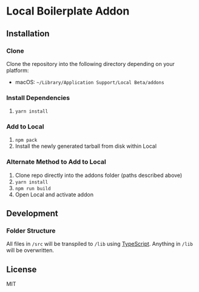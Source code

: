 # Local Boilerplate Addon

## Installation

### Clone

Clone the repository into the following directory depending on your platform:

-   macOS: `~/Library/Application Support/Local Beta/addons`

### Install Dependencies

1. `yarn install`

### Add to Local

1. `npm pack`
2. Install the newly generated tarball from disk within Local

### Alternate Method to Add to Local

1. Clone repo directly into the addons folder (paths described above)
2. `yarn install`
2. `npm run build`
3. Open Local and activate addon

## Development

### Folder Structure

All files in `/src` will be transpiled to `/lib` using [TypeScript](https://www.typescriptlang.org/). Anything in `/lib` will be overwritten.

## License

MIT
